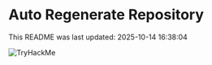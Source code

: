 # Auto Regenerate Repository

This README was last updated: 2025-10-14 16:38:04

 ![TryHackMe](https://tryhackme.com/badge/533634)
